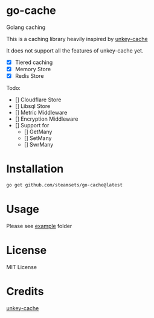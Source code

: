 # go-cache

Golang caching

This is a caching library heavily inspired by [unkey-cache](https://www.npmjs.com/package/@unkey/cache)

It does not support all the features of unkey-cache yet.

- [x] Tiered caching
- [x] Memory Store
- [x] Redis Store

Todo:

- [] Cloudflare Store
- [] Libsql Store
- [] Metric Middleware
- [] Encryption Middleware
- [] Support for
  - [] GetMany
  - [] SetMany
  - [] SwrMany

# Installation

```bash
go get github.com/steamsets/go-cache@latest
```

# Usage

Please see [example](https://github.com/steamsets/go-cache/tree/main/example) folder

# License

MIT License

# Credits

[unkey-cache](https://www.npmjs.com/package/@unkey/cache)
